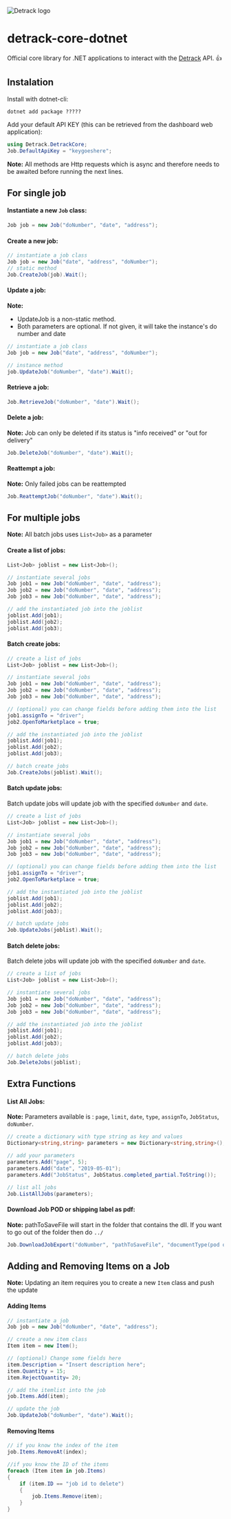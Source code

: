 ![Detrack logo](https://www.detrack.com/wp-content/uploads/2016/12/Logo_detrack.png)
# detrack-core-dotnet

Official core library for .NET applications to interact with the [Detrack](https://www.detrack.com) API. :thumbsup:

## Instalation
Install with dotnet-cli:
```
dotnet add package ?????
```
Add your default API KEY (this can be retrieved from the dashboard web application):
```csharp
using Detrack.DetrackCore;
Job.DefaultApiKey = "keygoeshere";
```
**Note:** All methods are Http requests which is async and therefore needs to be awaited before running the next lines.

## For single job
#### Instantiate a new `Job` class:
```csharp
Job job = new Job("doNumber", "date", "address");
```
#### Create a new job:
```csharp
// instantiate a job class
Job job = new Job("date", "address", "doNumber");
// static method
Job.CreateJob(job).Wait();
```

#### Update a job:
**Note:**
- UpdateJob is a non-static method.
- Both parameters are optional. If not given, it will take the instance's do number and date
```csharp
// instantiate a job class
Job job = new Job("date", "address", "doNumber");

// instance method
job.UpdateJob("doNumber", "date").Wait();
```

#### Retrieve a job:
```csharp
Job.RetrieveJob("doNumber", "date").Wait();
```

#### Delete a job:
**Note:** Job can only be deleted if its status is "info received" or "out for delivery"
```csharp
Job.DeleteJob("doNumber", "date").Wait();
```

#### Reattempt a job:
**Note:** Only failed jobs can be reattempted
```csharp
Job.ReattemptJob("doNumber", "date").Wait();
```

## For multiple jobs
**Note:** All batch jobs uses `List<Job>` as a parameter
#### Create a list of jobs:
```csharp
List<Job> joblist = new List<Job>();

// instantiate several jobs
Job job1 = new Job("doNumber", "date", "address");
Job job2 = new Job("doNumber", "date", "address");
Job job3 = new Job("doNumber", "date", "address");

// add the instantiated job into the joblist
joblist.Add(job1);
joblist.Add(job2);
joblist.Add(job3);
```

#### Batch create jobs:
```csharp
// create a list of jobs
List<Job> joblist = new List<Job>();

// instantiate several jobs
Job job1 = new Job("doNumber", "date", "address");
Job job2 = new Job("doNumber", "date", "address");
Job job3 = new Job("doNumber", "date", "address");

// (optional) you can change fields before adding them into the list
job1.assignTo = "driver";
job2.OpenToMarketplace = true;

// add the instantiated job into the joblist
joblist.Add(job1);
joblist.Add(job2);
joblist.Add(job3);

// batch create jobs
Job.CreateJobs(joblist).Wait();
```

#### Batch update jobs:
Batch update jobs will update job with the specified `doNumber` and `date`.
```csharp
// create a list of jobs
List<Job> joblist = new List<Job>();

// instantiate several jobs
Job job1 = new Job("doNumber", "date", "address");
Job job2 = new Job("doNumber", "date", "address");
Job job3 = new Job("doNumber", "date", "address");

// (optional) you can change fields before adding them into the list
job1.assignTo = "driver";
job2.OpenToMarketplace = true;

// add the instantiated job into the joblist
joblist.Add(job1);
joblist.Add(job2);
joblist.Add(job3);

// batch update jobs
Job.UpdateJobs(joblist).Wait();
```

#### Batch delete jobs:
Batch delete jobs will update job with the specified `doNumber` and `date`.
```csharp
// create a list of jobs
List<Job> joblist = new List<Job>();

// instantiate several jobs
Job job1 = new Job("doNumber", "date", "address");
Job job2 = new Job("doNumber", "date", "address");
Job job3 = new Job("doNumber", "date", "address");

// add the instantiated job into the joblist
joblist.Add(job1);
joblist.Add(job2);
joblist.Add(job3);

// batch delete jobs
Job.DeleteJobs(joblist);
```

## Extra Functions
#### List All Jobs:
**Note:** Parameters available is : `page`, `limit`, `date`, `type`, `assignTo`, `JobStatus`, `doNumber`.

```csharp
// create a dictionary with type string as key and values
Dictionary<string,string> parameters = new Dictionary<string,string>();

// add your parameters
parameters.Add("page", 5);
parameters.Add("date", "2019-05-01");
parameters.Add("JobStatus", JobStatus.completed_partial.ToString());

// list all jobs
Job.ListAllJobs(parameters);
```

#### Download Job POD or shipping label as pdf:
**Note:** pathToSaveFile will start in the folder that contains the dll. If you want to go out of the folder then do `../`
```csharp
Job.DownloadJobExport("doNumber", "pathToSaveFile", "documentType(pod or shipping-label)", "date").Wait();
```

## Adding and Removing Items on a Job
**Note:** Updating an item requires you to create a new `Item` class and push the update
#### Adding Items
```csharp
// instantiate a job
Job job = new Job("doNumber", "date", "address");

// create a new item class
Item item = new Item();

// (optional) Change some fields here
item.Description = "Insert description here";
item.Quantity = 15;
item.RejectQuantity= 20;

// add the itemlist into the job
job.Items.Add(item);

// update the job
Job.UpdateJob("doNumber", "date").Wait();
```

#### Removing Items
```csharp
// if you know the index of the item
job.Items.RemoveAt(index);

//if you know the ID of the items
foreach (Item item in job.Items)
{
    if (item.ID == "job id to delete")
    {
        job.Items.Remove(item);
    }
}
```

